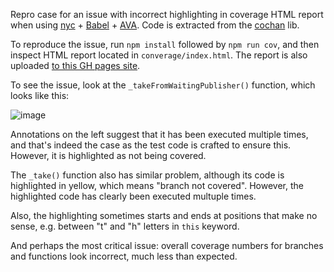 Repro case for an issue with incorrect highlighting in coverage HTML
report when using [nyc] + [Babel] + [AVA]. Code is extracted from the
[cochan] lib.

To reproduce the issue, run `npm install` followed by `npm run cov`,
and then inspect HTML report located in `converage/index.html`. The
report is also uploaded [to this GH pages site][gh-pages].

To see the issue, look at the `_takeFromWaitingPublisher()` function,
which looks like this:

![image](https://cloud.githubusercontent.com/assets/1699593/13906228/6f55a302-eee2-11e5-8069-df3ef42d27c5.png)

Annotations on the left suggest that it has been executed multiple times,
and that's indeed the case as the test code is crafted to ensure this.
However, it is highlighted as not being covered.

The `_take()` function also has similar problem, although its code is
highlighted in yellow, which means "branch not covered". However, the
highlighted code has clearly been executed multuple times.

Also, the highlighting sometimes starts and ends at positions that
make no sense, e.g. between "t" and "h" letters in `this` keyword.

And perhaps the most critical issue: overall coverage numbers for
branches and functions look incorrect, much less than expected.

[nyc]: https://github.com/bcoe/nyc
[AVA]: https://github.com/sindresorhus/ava
[cochan]: https://github.com/skozin/cochan
[Babel]: http://babeljs.io
[gh-pages]: http://skozin.github.io/nyc-babel-issue-repro/nyc-babel-issue-repro/index.html
